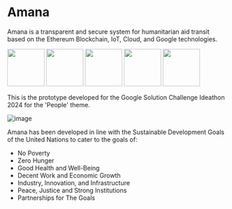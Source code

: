# Amana
Amana is a transparent and secure system for humanitarian aid transit based on the Ethereum Blockchain, IoT, Cloud, and Google technologies.

<img src="https://github.com/super-fz/Amana/assets/122122054/e49cf308-1d5e-4fd9-8cc8-a2b1e164d1eb" height="85">  <img src="https://github.com/super-fz/Amana/assets/122122054/5f1b1c94-3670-43b0-85ff-e627e7025b01" height="85">          <img src="https://github.com/super-fz/Amana/assets/122122054/6c08a98a-4213-4082-ba29-26b8c7906ab5" height="85">    <img src="https://github.com/super-fz/Amana/assets/122122054/db604d65-3f2e-4062-990f-867c3c125aef" height="85">   <img src="https://github.com/super-fz/Amana/assets/122122054/f377ae3c-51e1-43d5-9ba9-0ffe9ae18c3b" height="85">


This is the prototype developed for the Google Solution Challenge Ideathon 2024 for the 'People' theme.

![image](https://github.com/super-fz/Amana/assets/122122054/aa39fa2d-1697-4754-b06e-c9c26d9efc81)


Amana has been developed in line with the Sustainable Development Goals of the United Nations to cater to the goals of:
- No Poverty
- Zero Hunger
- Good Health and Well-Being
- Decent Work and Economic Growth
- Industry, Innovation, and Infrastructure
- Peace, Justice and Strong Institutions
- Partnerships for The Goals
